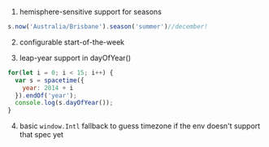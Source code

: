

1) hemisphere-sensitive support for seasons
```js
s.now('Australia/Brisbane').season('summer')//december!
```

2) configurable start-of-the-week

3) leap-year support in dayOfYear()
```js
for(let i = 0; i < 15; i++) {
  var s = spacetime({
    year: 2014 + i
  }).endOf('year');
  console.log(s.dayOfYear());
}
```

4) basic `window.Intl` fallback to guess timezone
if the env doesn't support that spec yet
